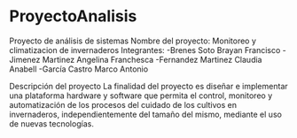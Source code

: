 # ProyectoAnalisis
Proyecto de análisis de sistemas
Nombre del proyecto: Monitoreo y climatizacion de invernaderos
Integrantes:
-Brenes Soto Brayan Francisco
-Jimenez Martinez Angelina Franchesca
-Fernandez Martinez Claudia Anabell
-García Castro Marco Antonio

Descripción del proyecto
La finalidad del proyecto es diseñar e implementar una plataforma hardware y software que permita el control, 
monitoreo y automatización de los procesos del cuidado de los cultivos en invernaderos, independientemente del 
tamaño del mismo, mediante el uso de nuevas tecnologías.


